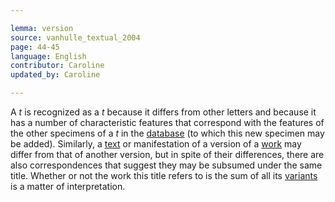 ```yaml
---

lemma: version
source: vanhulle_textual_2004
page: 44-45
language: English
contributor: Caroline
updated_by: Caroline

---
```


A _t_ is recognized as a _t_ because it differs from other letters and because it has a number of characteristic features that correspond with the features of the other specimens of a _t_ in the [database](database.html) (to which this new specimen may be added). Similarly, a [text](text.html) or manifestation of a version of a [work](work.html) may differ from that of another version, but in spite of their differences, there are also correspondences that suggest they may be subsumed under the same title. Whether or not the work this title refers to is the sum of all its [variants](variant.html) is a matter of interpretation.
